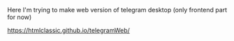 Here I'm trying to make web version of telegram desktop (only frontend part for now)

https://htmlclassic.github.io/telegramWeb/
